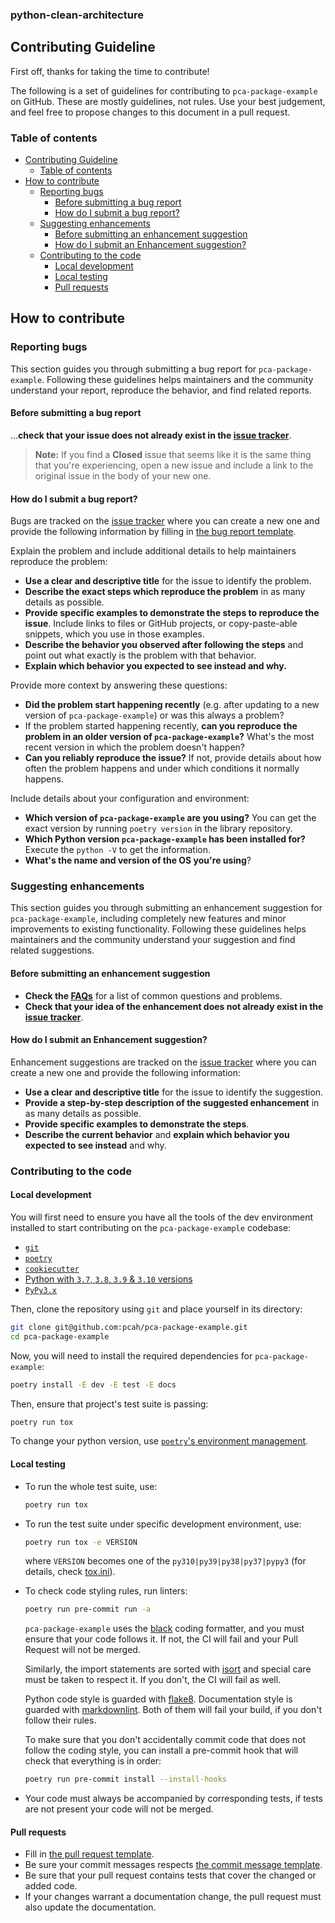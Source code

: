 ### python-clean-architecture

## Contributing Guideline

First off, thanks for taking the time to contribute!

The following is a set of guidelines for contributing to `pca-package-example` on GitHub. These are mostly guidelines, not rules. Use your best judgement, and feel free to propose changes to this document in a pull request.

### Table of contents

- [Contributing Guideline](#contributing-guideline)
  - [Table of contents](#table-of-contents)
- [How to contribute](#how-to-contribute)
  - [Reporting bugs](#reporting-bugs)
    - [Before submitting a bug report](#before-submitting-a-bug-report)
    - [How do I submit a bug report?](#how-do-i-submit-a-bug-report)
  - [Suggesting enhancements](#suggesting-enhancements)
    - [Before submitting an enhancement suggestion](#before-submitting-an-enhancement-suggestion)
    - [How do I submit an Enhancement suggestion?](#how-do-i-submit-an-enhancement-suggestion)
  - [Contributing to the code](#contributing-to-the-code)
    - [Local development](#local-development)
    - [Local testing](#local-testing)
    - [Pull requests](#pull-requests)

## How to contribute

### Reporting bugs

This section guides you through submitting a bug report for `pca-package-example`.
Following these guidelines helps maintainers and the community understand your report, reproduce the behavior, and find related reports.

#### Before submitting a bug report

...**check that your issue does not already exist in the [issue tracker](https://github.com/pcah/pca-package-example/issues)**.

> **Note:** If you find a **Closed** issue that seems like it is the same thing that you're experiencing, open a new issue and include a link to the original issue in the body of your new one.

#### How do I submit a bug report?

Bugs are tracked on the [issue tracker](https://github.com/pcah/pca-package-example/issues) where you can create a new one and provide the following information by filling in [the bug report template](https://github.com/pcah/pca-package-example/issues/new?template=bug_report.md).

Explain the problem and include additional details to help maintainers reproduce the problem:

- **Use a clear and descriptive title** for the issue to identify the problem.
- **Describe the exact steps which reproduce the problem** in as many details as possible.
- **Provide specific examples to demonstrate the steps to reproduce the issue**. Include links to files or GitHub projects, or copy-paste-able snippets, which you use in those examples.
- **Describe the behavior you observed after following the steps** and point out what exactly is the problem with that behavior.
- **Explain which behavior you expected to see instead and why.**

Provide more context by answering these questions:

- **Did the problem start happening recently** (e.g. after updating to a new version of `pca-package-example`) or was this always a problem?
- If the problem started happening recently, **can you reproduce the problem in an older version of `pca-package-example`?** What's the most recent version in which the problem doesn't happen?
- **Can you reliably reproduce the issue?** If not, provide details about how often the problem happens and under which conditions it normally happens.

Include details about your configuration and environment:

- **Which version of `pca-package-example` are you using?** You can get the exact version by running `poetry version` in the library repository.
- **Which Python version `pca-package-example` has been installed for?** Execute the `python -V` to get the information.
- **What's the name and version of the OS you're using**?

### Suggesting enhancements

This section guides you through submitting an enhancement suggestion for `pca-package-example`, including completely new features and minor improvements to existing functionality. Following these guidelines helps maintainers and the community understand your suggestion and find related suggestions.

#### Before submitting an enhancement suggestion

- **Check the [FAQs](https://pcah.github.io/pca-package-example/faq/)** for a list of common questions and problems.
- **Check that your idea of the enhancement does not already exist in the [issue tracker](https://github.com/pcah/pca-package-example/issues)**.

#### How do I submit an Enhancement suggestion?

Enhancement suggestions are tracked on the [issue tracker](https://github.com/pcah/pca-package-example/issues) where you can create a new one and provide the following information:

- **Use a clear and descriptive title** for the issue to identify the suggestion.
- **Provide a step-by-step description of the suggested enhancement** in as many details as possible.
- **Provide specific examples to demonstrate the steps**.
- **Describe the current behavior** and **explain which behavior you expected to see instead** and why.

### Contributing to the code

#### Local development

You will first need to ensure you have all the tools of the dev environment installed to start contributing on the `pca-package-example` codebase:

- [`git`](https://git-scm.com/)
- [`poetry`](https://python-poetry.org/)
- [`cookiecutter`](https://cookiecutter.readthedocs.io/)
- [Python with `3.7`, `3.8`, `3.9` & `3.10` versions](https://www.python.org/downloads/)
- [`PyPy3.x`](https://www.pypy.org/)

Then, clone the repository using `git` and place yourself in its directory:

```bash
git clone git@github.com:pcah/pca-package-example.git
cd pca-package-example
```

Now, you will need to install the required dependencies for `pca-package-example`:

```bash
poetry install -E dev -E test -E docs
```

Then, ensure that project's test suite is passing:

```bash
poetry run tox
```

To change your python version, use [`poetry`'s environment management](https://python-poetry.org/docs/managing-environments/#switching-between-environments).

#### Local testing

- To run the whole test suite, use:

    ```bash
    poetry run tox
    ```

- To run the test suite under specific development environment, use:

    ```bash
    poetry run tox -e VERSION
    ```

    where `VERSION` becomes one of the `py310|py39|py38|py37|pypy3` (for details, check [tox.ini]([tox.ini](https://github.com/pcah/pca-package-example/blob/master/tox.ini))).

- To check code styling rules, run linters:

    ```bash
    poetry run pre-commit run -a
    ```

    `pca-package-example` uses the [black](https://github.com/psf/black) coding formatter, and you must ensure that your code follows it. If not, the CI will fail and your Pull Request will not be merged.

    Similarly, the import statements are sorted with [isort](https://github.com/timothycrosley/isort) and special care must be taken to respect it. If you don't, the CI will fail as well.

    Python code style is guarded with [flake8](https://flake8.pycqa.org/). Documentation style is guarded with [markdownlint](https://github.com/markdownlint/markdownlint). Both of them will fail your build, if you don't follow their rules.

    To make sure that you don't accidentally commit code that does not follow the coding style, you can install a pre-commit hook that will check that everything is in order:

    ```bash
    poetry run pre-commit install --install-hooks
    ```

- Your code must always be accompanied by corresponding tests, if tests are not present your code will not be merged.

#### Pull requests

- Fill in [the pull request template](https://github.com/pcah/pca-package-example/blob/master/.github/pull_request_template.md).
- Be sure your commit messages respects [the commit message template](https://github.com/pcah/pca-package-example/blob/master/.github/commit_message_template.md).
- Be sure that your pull request contains tests that cover the changed or added code.
- If your changes warrant a documentation change, the pull request must also update the documentation.

